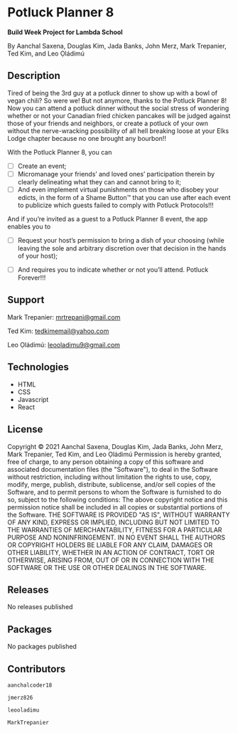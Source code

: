 # Potluck Planner 8

**Build Week Project for Lambda School**

By Aanchal Saxena, Douglas Kim, Jada Banks, John Merz, Mark Trepanier, Ted Kim, and Leo Ọládimú


## Description

Tired of being the 3rd guy at a potluck dinner to show up with a bowl of vegan chili? So were we! But not anymore, thanks to the Potluck Planner 8! Now you can attend a potluck dinner without the social stress of wondering whether or not your Canadian fried chicken pancakes will be judged against those of your friends and neighbors, or create a potluck of your own without the nerve-wracking possibility of all hell breaking loose at your Elks Lodge chapter because no one brought any bourbon!! 

With the Potluck Planner 8, you can 
* [ ] Create an event;
* [ ] Micromanage your friends’ and loved ones’ participation therein by clearly delineating what they can and cannot bring to it; 
* [ ] And even implement virtual punishments on those who disobey your edicts, in the form of a Shame Button™ that you can use after each event to publicize which guests failed to comply with Potluck Protocols!!! 

And if you’re invited as a guest to a Potluck Planner 8 event, the app enables you to 
* [ ] Request your host’s permission to bring a dish of your choosing (while leaving the sole and arbitrary discretion over that decision in the hands of your host); 
* [ ] And requires you to indicate whether or not you’ll attend. Potluck Forever!!! 


## Support
Mark Trepanier: mrtrepani@gmail.com

Ted Kim: tedkimemail@yahoo.com

Leo Ọládimú: leooladimu9@gmail.com


## Technologies
* HTML
* CSS
* Javascript
* React 


## License
Copyright © 2021 Aanchal Saxena, Douglas Kim, Jada Banks, John Merz, Mark Trepanier, Ted Kim, and Leo Ọládimú
Permission is hereby granted, free of charge, to any person obtaining a copy of this software and associated documentation files (the "Software"), to deal in the Software without restriction, including without limitation the rights to use, copy, modify, merge, publish, distribute, sublicense, and/or sell copies of the Software, and to permit persons to whom the Software is furnished to do so, subject to the following conditions:
The above copyright notice and this permission notice shall be included in all copies or substantial portions of the Software.
THE SOFTWARE IS PROVIDED "AS IS", WITHOUT WARRANTY OF ANY KIND, EXPRESS OR IMPLIED, INCLUDING BUT NOT LIMITED TO THE WARRANTIES OF MERCHANTABILITY, FITNESS FOR A PARTICULAR PURPOSE AND NONINFRINGEMENT. IN NO EVENT SHALL THE AUTHORS OR COPYRIGHT HOLDERS BE LIABLE FOR ANY CLAIM, DAMAGES OR OTHER LIABILITY, WHETHER IN AN ACTION OF CONTRACT, TORT OR OTHERWISE, ARISING FROM, OUT OF OR IN CONNECTION WITH THE SOFTWARE OR THE USE OR OTHER DEALINGS IN THE SOFTWARE.


## Releases
No releases published

## Packages
No packages published


## Contributors 
	aanchalcoder18
        
    jmerz826
        
    leooladimu
        
    MarkTrepanier              

